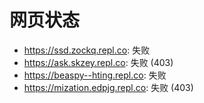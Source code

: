 # 网页状态
- https://ssd.zockq.repl.co: 失败
- https://ask.skzey.repl.co: 失败 (403)
- https://beaspy--hting.repl.co: 失败
- https://mization.edpjg.repl.co: 失败 (403)
